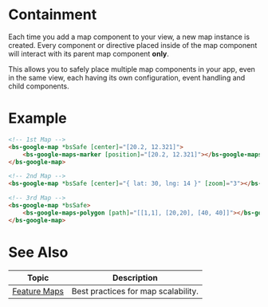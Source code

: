 # Containment
Each time you add a map component to your view, a new map instance is created. Every component or directive placed inside of the map component will interact with its parent map component **only**.

This allows you to safely place multiple map components in your app, even in the same view, each having its own configuration, event handling and child components.

# Example
```html
<!-- 1st Map -->
<bs-google-map *bsSafe [center]="[20.2, 12.321]">
    <bs-google-maps-marker [position]="[20.2, 12.321]"></bs-google-maps-marker>
</bs-google-map>

<!-- 2nd Map -->
<bs-google-map *bsSafe [center]="{ lat: 30, lng: 14 }" [zoom]="3"></bs-google-map>

<!-- 3rd Map -->
<bs-google-map *bsSafe>
    <bs-google-maps-polygon [path]="[[1,1], [20,20], [40, 40]]"></bs-google-maps-marker>
</bs-google-map>
```

# See Also
| Topic                                        | Description                         |
|----------------------------------------------|-------------------------------------|
| [Feature Maps](/Best-Practices/Feature-Maps) | Best practices for map scalability. |